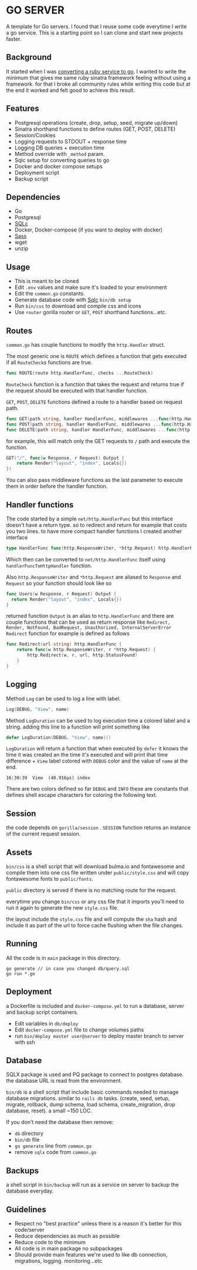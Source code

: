 GO SERVER
=========

A template for Go servers. I found that I reuse some code everytime I write a go service. This is a starting point so I can clone and start new projects faster.

## Background

It started when I was [converting a ruby service to go](https://www.emadelsaid.com/converting-Ruby-sinatra-project-to-Go/). I wanted to write the minimum that gives me same ruby sinatra framework feeling without using a framework. for that I broke all community rules while writing this code but at the end it worked and felt good to achieve this result.

## Features

- Postgresql operations (create, drop, setup, seed, migrate up/down)
- Sinatra shorthand functions to define routes (GET, POST, DELETE)
- Session/Cookies
- Logging requests to STDOUT + response time
- Logging DB queries + execution time
- Method override with `_method` param.
- Sqlc setup for converting queries to go
- Docker and docker compose setups
- Deployment script
- Backup script

## Dependencies

- Go
- Postgresql
- [SQLc](https://sqlc.dev/)
- Docker, Docker-compose (if you want to deploy with docker)
- [Sass](https://sass-lang.com/install)
- wget
- unzip

## Usage

- This is meant to be cloned
- Edit `.env` values and make sure it's loaded to your environment
- Edit the `common.go` constants.
- Generate database code with [Sqlc](main) `bin/db setup`
- Run `bin/css` to download and compile css and icons
- Use `router` gorilla router or `GET`, `POST` shorthand functions...etc.

## Routes

`common.go` has couple functions to modify the `http.Handler` struct.

The most generic one is `ROUTE` which defines a function that gets executed if all `RouteCheck`s functions are true.
```go
func ROUTE(route http.HandlerFunc, checks ...RouteCheck)
```
`RouteCheck` function is a function that takes the request and returns true if the request should be executed with that handler function.

`GET`, `POST`, `DELETE` functions defined a route to a handler based on request path.

```go
func GET(path string, handler HandlerFunc, middlewares ...func(http.HandlerFunc) http.HandlerFunc)
func POST(path string, handler HandlerFunc, middlewares ...func(http.HandlerFunc) http.HandlerFunc)
func DELETE(path string, handler HandlerFunc, middlewares ...func(http.HandlerFunc) http.HandlerFunc)
```

for example, this will match only the GET requests to `/` path and execute the function.

```go
GET("/", func(w Response, r Request) Output {
    return Render("layout", "index", Locals{})
})
```

You can also pass middleware functions as the last parameter to execute them in order before the handler function.


## Handler functions

The code started by a simple `net/http.HandlerFunc` but this interface doesn't have a return type. so to redirect and return for example that costs you two lines. to have more compact handler functions I created another interface

```go
type HandlerFunc func(http.ResponseWriter, *http.Request) http.HandlerFunc
```

Which then can be converted to `net/http.HandlerFunc` itself using `handlerFuncToHttpHandler` function.

Also `http.ResponseWriter` and `*http.Request` are aliased to `Response` and `Request` so your function should look like so


```go
func Users(w Response, r Request) Output {
  return Render("layout", "index", Locals{})
}
```

returned function `Output` is an alias to `http.HandlerFunc` and there are couple functions that can be used as return response like `Redirect, Render, NotFound, BadRequest, Unauthorized, InternalServerError` `Redirect` function for example is defined as follows


```go
func Redirect(url string) http.HandlerFunc {
	return func(w http.ResponseWriter, r *http.Request) {
		http.Redirect(w, r, url, http.StatusFound)
	}
}
```

## Logging

Method `Log` can be used to log a line with label.
```go
Log(DEBUG, "View", name)
```


Method `LogDuration` can be used to log execution time a colored label and a string. adding this line to a function will print something like

```go
defer LogDuration(DEBUG, "View", name)()
```

`LogDuration` will return a function that when executed by `defer` it knows the time it was created an the time it's executed and will print that time difference + `View` label colored with `DEBUG` color and the value of `name` at the end.

```
16:30:39  View  (40.916µs) index
```

There are two colors defined so far `DEBUG` and `INFO` these are constants that defines shell escape characters for coloring the following text.

## Session

the code depends on `gorilla/session` . `SESSION` function returns an instance of the current request session.

## Assets

`bin/css` is a shell script that will download bulma.io and fontawesome and compile them into one css file written under `public/style.css` and will copy fontawesome fonts to `public/fonts`.

`public` directory is served if there is no matching route for the request.

everytime you change `bin/css` or any css file that it imports you'll need to run it again to generate the new `style.css` file.

the layout include the `style.css` file and will compute the `sha` hash and include it as part of the url to force cache flushing when the file changes.

## Running

All the code is in `main` package in this directory.

```
go generate // in case you changed db/query.sql
go run *.go
```

## Deployment

a Dockerfile is included and `docker-compose.yml` to run a database, server and backup script containers.

- Edit variables in `db/deploy`
- Edit `docker-compose.yml` file to change volumes paths
- run `bin/deploy master user@server` to deploy master branch to server with ssh

## Database

SQLX package is used and PQ package to connect to postgres database. the database URL is read from the environment.

`bin/db` is a shell script that include basic commands needed to manage database migrations. similar to `rails db` tasks. (create, seed, setup, migrate, rollback, dump schema, load schema, create_migration, drop database, reset). a small ~150 LOC.

If you don't need the database then remove:

- `db` directory
- `bin/db` file
- `go generate` line from `common.go`
- remove `sqlx` code from `common.go`

## Backups

a shell script in `bin/backup` will run as a service on server to backup the database everyday.

## Guidelines

- Respect no "best practice" unless there is a reason it's better for this code/server
- Reduce dependencies as much as possible
- Reduce code to the minimum
- All code is in main package no subpackages
- Should provide main features we're used to like db connection, migrations, logging. monitoring...etc
